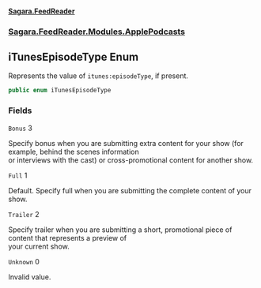 #### [Sagara.FeedReader](index.md 'index')
### [Sagara.FeedReader.Modules.ApplePodcasts](index.md#Sagara.FeedReader.Modules.ApplePodcasts 'Sagara.FeedReader.Modules.ApplePodcasts')

## iTunesEpisodeType Enum

Represents the value of `itunes:episodeType`, if present.

```csharp
public enum iTunesEpisodeType
```
### Fields

<a name='Sagara.FeedReader.Modules.ApplePodcasts.iTunesEpisodeType.Bonus'></a>

`Bonus` 3

Specify bonus when you are submitting extra content for your show (for example, behind the scenes information   
or interviews with the cast) or cross-promotional content for another show.

<a name='Sagara.FeedReader.Modules.ApplePodcasts.iTunesEpisodeType.Full'></a>

`Full` 1

Default. Specify full when you are submitting the complete content of your show.

<a name='Sagara.FeedReader.Modules.ApplePodcasts.iTunesEpisodeType.Trailer'></a>

`Trailer` 2

Specify trailer when you are submitting a short, promotional piece of content that represents a preview of   
your current show.

<a name='Sagara.FeedReader.Modules.ApplePodcasts.iTunesEpisodeType.Unknown'></a>

`Unknown` 0

Invalid value.